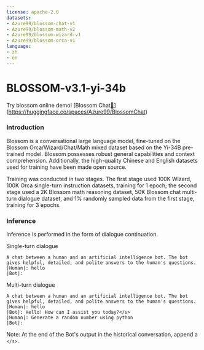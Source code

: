 ```yaml
---
license: apache-2.0
datasets:
- Azure99/blossom-chat-v1
- Azure99/blossom-math-v2
- Azure99/blossom-wizard-v1
- Azure99/blossom-orca-v1
language:
- zh
- en
---
```

# **BLOSSOM-v3.1-yi-34b**

Try blossom online demo! [Blossom Chat[🚀](https://blossom-chat.com/)](https://huggingface.co/spaces/Azure99/BlossomChat)

### Introduction

Blossom is a conversational large language model, fine-tuned on the Blossom Orca/Wizard/Chat/Math mixed dataset based on the Yi-34B pre-trained model. Blossom possesses robust general capabilities and context comprehension. Additionally, the high-quality Chinese and English datasets used for training have been made open source.

Training was conducted in two stages. The first stage used 100K Wizard, 100K Orca single-turn instruction datasets, training for 1 epoch; the second stage used a 2K Blossom math reasoning dataset, 50K Blossom chat multi-turn dialogue dataset, and 1% randomly sampled data from the first stage, training for 3 epochs.

### Inference

Inference is performed in the form of dialogue continuation.

Single-turn dialogue

```
A chat between a human and an artificial intelligence bot. The bot gives helpful, detailed, and polite answers to the human's questions.
|Human|: hello
|Bot|: 
```

Multi-turn dialogue

```
A chat between a human and an artificial intelligence bot. The bot gives helpful, detailed, and polite answers to the human's questions.
|Human|: hello
|Bot|: Hello! How can I assist you today?</s>
|Human|: Generate a random number using python
|Bot|: 
```

Note: At the end of the Bot's output in the historical conversation, append a `</s>`.